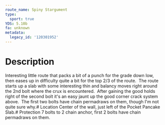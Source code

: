 ```yaml
---
route_name: Spiny Stargument
type:
  sport: true
YDS: 5.10b
fa: unknown
metadata:
  legacy_id: '120301952'
---
```

# Description
Interesting little route that packs a bit of a punch for the grade down low, then eases up in difficulty quite a bit for the top 2/3 of the route.  The route starts up a slab with some interesting thin and balancy moves right around the 2nd bolt where the crux is encountered.  After gaining the good holds right of the second bolt it's an easy jaunt up the good corner crack system above.  The first two bolts have chain permadraws on them, though I'm not quite sure why.# Location
Center of the wall, just left of the Pocket Pancake Slab.# Protection
7 bolts to 2 chain anchor, first 2 bolts have chain permadraws on them.